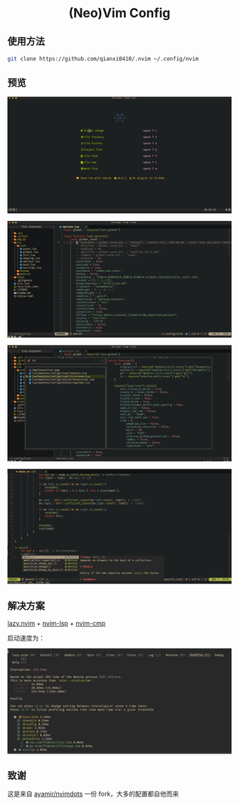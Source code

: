<h1 align="center">(Neo)Vim Config</h1>

## 使用方法

```bash
git clone https://github.com/qianxi0410/.nvim ~/.config/nvim
```

## 预览

![首页](./img/index.png)

![代码界面](./img/code.png)

![treesitter](./img/treesitter.png)

![补全](./img/completion.png)

## 解决方案

[lazy.nvim](https://github.com/folke/lazy.nvim) + [nvim-lsp](https://github.com/neovim/nvim-lspconfig) + [nvim-cmp](https://github.com/hrsh7th/nvim-cmp)

启动速度为：

![profile](./img/profile.png)

## 致谢

这是来自 [ayamir/nvimdots](https://github.com/ayamir/nvimdots) 一份 fork，大多的配置都自他而来
